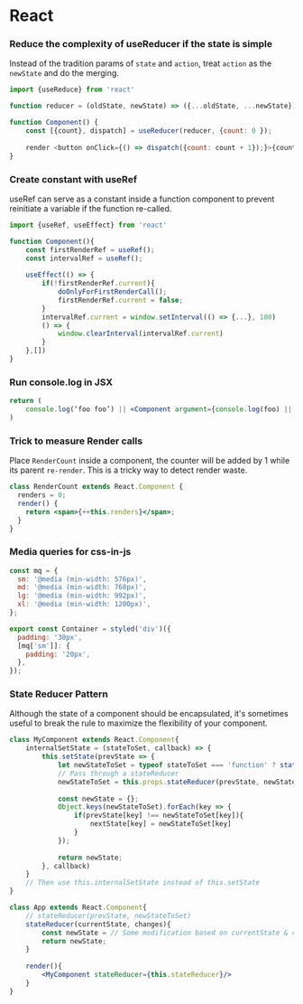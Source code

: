 # React

### Reduce the complexity of useReducer if the state is simple

Instead of the tradition params of `state` and `action`, treat `action` as the `newState` and do the merging.

```jsx
import {useReduce} from 'react'

function reducer = (oldState, newState) => ({...oldState, ...newState})

function Component() {
    const [{count}, dispatch] = useReducer(reducer, {count: 0 });
    
    render <button onClick={() => dispatch({count: count + 1});}>{count}</button>
}
```

### Create constant with useRef

useRef can serve as a constant inside a function component to prevent reinitiate a variable if the function re-called. 

```jsx
import {useRef, useEffect} from 'react'

function Component(){
    const firstRenderRef = useRef();
    const intervalRef = useRef();
    
    useEffect(() => {
        if(!firstRenderRef.current){
            doOnlyForFirstRenderCall();
            firstRenderRef.current = false;
        }
        intervalRef.current = window.setInterval(() => {...}, 100)
        () => {
            window.clearInterval(intervalRef.current)
        }
    },[])        
}
```

### Run console.log in JSX

```jsx
return (
    console.log(‘foo foo’) || <Component argument={console.log(foo) || bar} />
)
```

### Trick to measure Render calls

Place `RenderCount` inside a component, the counter will be added by 1 while its parent `re-render`. This is a tricky way to detect render waste.

```jsx
class RenderCount extends React.Component {
  renders = 0;
  render() {
    return <span>{++this.renders}</span>;
  }
}
```

### ​Media queries for css-in-js

```jsx
const mq = {
  sm: '@media (min-width: 576px)',
  md: '@media (min-width: 768px)',
  lg: '@media (min-width: 992px)',
  xl: '@media (min-width: 1200px)',
};

export const Container = styled('div')({
  padding: '30px',
  [mq['sm']]: {
    padding: '20px',
  },
});
```

### State Reducer Pattern

Although the state of a component should be encapsulated, it's sometimes useful to break the rule to maximize the flexibility of your component.

```jsx
class MyComponent extends React.Component{
    internalSetState = (stateToSet, callback) => {
        this.setState(prevState => {
            let newStateToSet = typeof stateToSet === 'function' ? stateToSet(prevState) : stateToSet;
            // Pass through a stateReducer
            newStateToSet = this.props.stateReducer(prevState, newStateToSet);            
            
            const newState = {};
            Object.keys(newStateToSet).forEach(key => {
                if(prevState[key] !== newStateToSet[key]){
                    nextState[key] = newStateToSet[key]
                }
            });            
            
            return newState;
        }, callback)
    }
    // Then use this.internalSetState instead of this.setState
}

class App extends React.Component{
    // stateReducer(prevState, newStateToSet)
    stateReducer(currentState, changes){
        const newState = // Some modification based on currentState & changes                
        return newState;
    }
    
    render(){
        <MyComponent stateReducer={this.stateReducer}/>
    }
}
```


